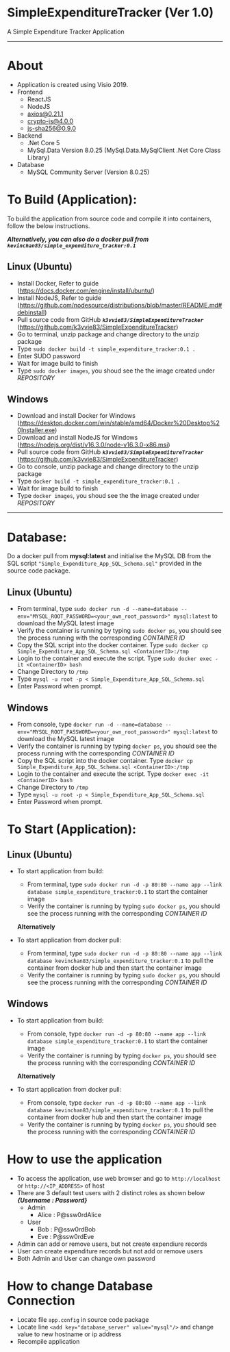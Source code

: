 # SimpleExpenditureTracker (Ver 1.0)
A Simple Expenditure Tracker Application

----
About
===
- Application is created using Visio 2019.
- Frontend
  - ReactJS
  - NodeJS
  - axios@0.21.1
  - crypto-js@4.0.0
  - js-sha256@0.9.0
- Backend
  - .Net Core 5
  - MySql.Data Version 8.0.25 (MySql.Data.MySqlClient .Net Core Class Library)
- Database
  - MySQL Community Server (Version 8.0.25)




To Build (Application):
===

To build the application from source code and compile it into containers, follow the below instructions. 

***Alternatively, you can also do a docker pull from `kevinchan83/simple_expenditure_tracker:0.1`***

Linux (Ubuntu)
---------------
- Install Docker, Refer to guide (https://docs.docker.com/engine/install/ubuntu/)
- Install NodeJS, Refer to guide (https://github.com/nodesource/distributions/blob/master/README.md#debinstall)
- Pull source code from GitHub ***`k3vvie83/SimpleExpenditureTracker`*** (https://github.com/k3vvie83/SimpleExpenditureTracker)
- Go to terminal, unzip package and change directory to the unzip package
- Type `sudo docker build -t simple_expenditure_tracker:0.1 .` 
- Enter SUDO password
- Wait for image build to finish
- Type `sudo docker images`, you shoud see the the image created under *REPOSITORY*

Windows
-------
- Download and install Docker for Windows (https://desktop.docker.com/win/stable/amd64/Docker%20Desktop%20Installer.exe)
- Download and install NodeJS for Windows (https://nodejs.org/dist/v16.3.0/node-v16.3.0-x86.msi)
- Pull source code from GitHub ***`k3vvie83/SimpleExpenditureTracker`*** (https://github.com/k3vvie83/SimpleExpenditureTracker)
- Go to console, unzip package and change directory to the unzip package
- Type `docker build -t simple_expenditure_tracker:0.1 .`
- Wait for image build to finish
- Type `docker images`, you shoud see the the image created under *REPOSITORY*

----
Database:
==
Do a docker pull from **mysql:latest** and initialise the MySQL DB from the SQL script `"Simple_Expenditure_App_SQL_Schema.sql"` provided in the source code package.


Linux (Ubuntu)
---------------
- From terminal, type `sudo docker run -d --name=database --env="MYSQL_ROOT_PASSWORD=<your_own_root_password>" mysql:latest` to download the MySQL latest image 
- Verify the container is running by typing `sudo docker ps`, you should see the process running with the corresponding *CONTAINER ID*
- Copy the SQL script into the docker container. Type `sudo docker cp Simple_Expenditure_App_SQL_Schema.sql <ContainerID>:/tmp`
- Login to the container and execute the script. Type `sudo docker exec -it <ContainerID> bash`
- Change Directory to `/tmp`
- Type `mysql -u root -p < Simple_Expenditure_App_SQL_Schema.sql `
- Enter Password when prompt.                                                              

Windows
-------
- From console, type `docker run -d --name=database --env="MYSQL_ROOT_PASSWORD=<your_own_root_password>" mysql:latest` to download the MySQL latest image 
- Verify the container is running by typing `docker ps`, you should see the process running with the corresponding *CONTAINER ID*
- Copy the SQL script into the docker container. Type `docker cp Simple_Expenditure_App_SQL_Schema.sql <ContainerID>:/tmp`
- Login to the container and execute the script. Type `docker exec -it <ContainerID> bash`
- Change Directory to `/tmp`
- Type `mysql -u root -p < Simple_Expenditure_App_SQL_Schema.sql`
- Enter Password when prompt.  

                                                                
To Start (Application):
====
Linux (Ubuntu)
---------------
- To start application from build:
  - From terminal, type `sudo docker run -d -p 80:80 --name app --link database simple_expenditure_tracker:0.1` to start the container image
  - Verify the container is running by typing `sudo docker ps`, you should see the process running with the corresponding *CONTAINER ID*
  
  **Alternatively**
  
- To start application from docker pull:
  - From terminal, type `sudo docker run -d -p 80:80 --name app --link database kevinchan83/simple_expenditure_tracker:0.1` to pull the container from docker hub and then start the container image
  - Verify the container is running by typing `sudo docker ps`, you should see the process running with the corresponding *CONTAINER ID*

Windows
-------
- To start application from build:
  - From console, type `docker run -d -p 80:80 --name app --link database simple_expenditure_tracker:0.1` to start the container image
  - Verify the container is running by typing `docker ps`, you should see the process running with the corresponding *CONTAINER ID*
  
  **Alternatively**
  
- To start application from docker pull:
  - From console, type `docker run -d -p 80:80 --name app --link database kevinchan83/simple_expenditure_tracker:0.1` to pull the container from docker hub and then start the container image
  - Verify the container is running by typing `docker ps`, you should see the process running with the corresponding *CONTAINER ID*


How to use the application
===
- To access the application, use web browser and go to `http://localhost` or `http://<IP_ADDRESS>` of host
- There are 3 default test users with 2 distinct roles as shown below ***{Username : Password}***
  - Admin
    - Alice : P@ssw0rdAlice
   - User
     - Bob : P@ssw0rdBob
     - Eve : P@ssw0rdEve
- Admin can add or remove users, but not create expendiure records
- User can create expenditure records but not add or remove users
- Both Admin and User can change own password

How to change Database Connection
===
- Locate file `app.config` in source code package
- Locate line `<add key="database_server" value="mysql"/>` and change value to new hostname or ip address
- Recompile application
